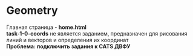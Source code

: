 # Geometry
Главная страница - <b>home.html</b><br>
<b>task-1-0-coords</b> не является заданием, предназначен для рисования линий и векторов и определения их координат<br>
<b>Проблема: подключить задания к CATS ДВФУ</b>
